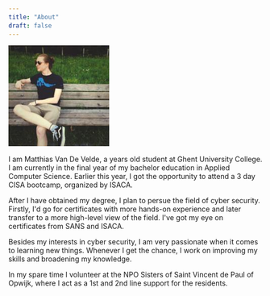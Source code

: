 ```yaml
---
title: "About"
draft: false
---
```


![self-portrait](/img/self-portrait.jpeg)

I am Matthias Van De Velde, a <span id="age"></span> years old student at Ghent University College. I am currently in the final year of my bachelor education in Applied Computer Science. Earlier this year, I got the opportunity to attend a 3 day CISA bootcamp, organized by ISACA.

After I have obtained my degree, I plan to persue the field of cyber security.
Firstly, I'd go for certificates with more hands-on experience and later transfer to a more high-level view of the field.
I've got my eye on certificates from SANS and ISACA.

Besides my interests in cyber security, I am very passionate when it comes to learning new things. Whenever I get the chance, I work on improving my skills and broadening my knowledge.

In my spare time I volunteer at the NPO Sisters of Saint Vincent de Paul of Opwijk, where I act as a 1st and 2nd line support for the residents.



<script src="/js/ageCalculator.js"></script>
